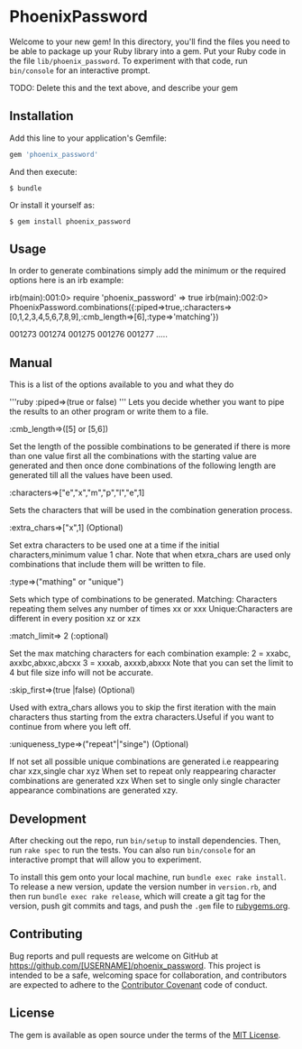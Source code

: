 # PhoenixPassword

Welcome to your new gem! In this directory, you'll find the files you need to be able to package up your Ruby library into a gem. Put your Ruby code in the file `lib/phoenix_password`. To experiment with that code, run `bin/console` for an interactive prompt.

TODO: Delete this and the text above, and describe your gem

## Installation

Add this line to your application's Gemfile:

```ruby
gem 'phoenix_password'
```

And then execute:

    $ bundle

Or install it yourself as:

    $ gem install phoenix_password

## Usage
In order to generate combinations simply add the minimum or the required options
here is an irb example:

irb(main):001:0> require 'phoenix_password'
=> true
irb(main):002:0>  PhoenixPassword.combinations({:piped=>true,:characters=>[0,1,2,3,4,5,6,7,8,9],:cmb_length=>[6],:type=>'matching'})

001273
001274
001275
001276
001277
.....

## Manual
This is a list of the options available to you and what they do

'''ruby	
:piped=>(true or false)
'''
Lets you decide whether you want to pipe the results to an other program
or write them to a file.

:cmb_length=>([5] or [5,6])

Set the length of the possible combinations to be generated if
there is more than one value first all the combinations with the
starting value are generated and then once done combinations of
the following length are generated till all the values have been used.

:characters=>["e","x","m","p","l","e",1]

Sets the characters that will be used in the combination generation process.

:extra_chars=>["x",1] (Optional)

Set extra characters to be used one at a time if the initial characters,minimum value 1 char.
Note that when etxra_chars are used only combinations that include them will be written to file.
	
:type=>("mathing" or "unique")

Sets which type of combinations to be generated.
Matching: Characters repeating them selves any number of times xx or xxx
Unique:Characters are different in every position xz or xzx

:match_limit=> 2 (:optional)

Set the max matching characters for each combination example:
2 = xxabc, axxbc,abxxc,abcxx
3 = xxxab, axxxb,abxxx
Note that you can set the limit to 4 but file size info will
not be accurate.


:skip_first=>(true |false) (Optional)

Used with extra_chars allows you to skip the first iteration with the
main characters thus starting from the extra characters.Useful if you
want to continue from where you left off.

:uniqueness_type=>("repeat"|"singe") (Optional)

If not set all possible unique combinations are generated i.e reappearing char xzx,single char xyz
When set to repeat only reappearing character combinations are generated xzx
When set to single only single character appearance combinations are generated xzy.




## Development

After checking out the repo, run `bin/setup` to install dependencies. Then, run `rake spec` to run the tests. You can also run `bin/console` for an interactive prompt that will allow you to experiment.

To install this gem onto your local machine, run `bundle exec rake install`. To release a new version, update the version number in `version.rb`, and then run `bundle exec rake release`, which will create a git tag for the version, push git commits and tags, and push the `.gem` file to [rubygems.org](https://rubygems.org).

## Contributing

Bug reports and pull requests are welcome on GitHub at https://github.com/[USERNAME]/phoenix_password. This project is intended to be a safe, welcoming space for collaboration, and contributors are expected to adhere to the [Contributor Covenant](http://contributor-covenant.org) code of conduct.


## License

The gem is available as open source under the terms of the [MIT License](http://opensource.org/licenses/MIT).

